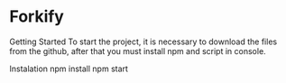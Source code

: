 # Forkify
Getting Started
To start the project, it is necessary to download the files from the github, after that you must install npm and script in console.

Instalation
npm install
npm start
